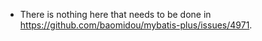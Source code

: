 - There is nothing here that needs to be done in https://github.com/baomidou/mybatis-plus/issues/4971.